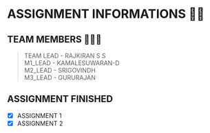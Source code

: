 # ASSIGNMENT INFORMATIONS 📃📃

## TEAM MEMBERS 🧑‍🤝‍🧑
> TEAM LEAD - RAJKIRAN S S <br>
> M1_LEAD   - KAMALESUWARAN-D <br>
> M2_LEAD   - SRIGOVINDH <br>
> M3_LEAD   - GURURAJAN <br>

## ASSIGNMENT FINISHED
- [x] ASSIGNMENT 1
- [x] ASSIGNMENT 2

